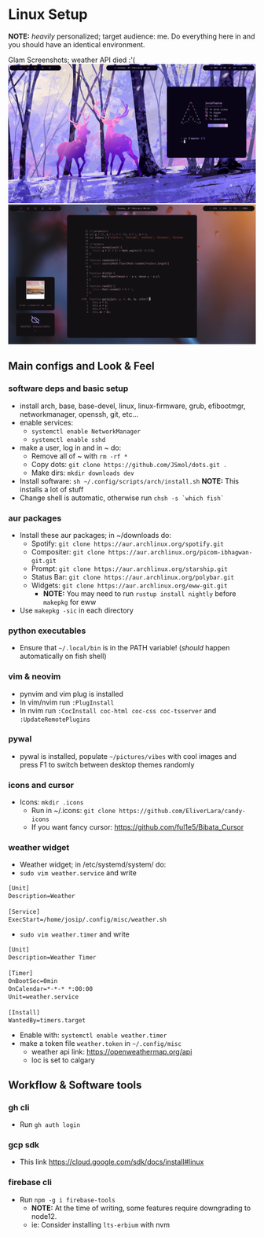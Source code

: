 # Linux Setup
**NOTE:** *heavily* personalized; target audience: me. Do everything here in and you should have an identical environment.

Glam Screenshots; weather API died :'(
![Screenshot](glam.png)
![Screenshot](glam2.png)

## Main configs and Look & Feel

### software deps and basic setup
- install arch, base, base-devel, linux, linux-firmware, grub, efibootmgr, networkmanager, openssh, git, etc...
- enable services:
  - `` systemctl enable NetworkManager ``
  - `` systemctl enable sshd ``
- make a user, log in and in ~ do:
  - Remove all of ~ with `` rm -rf * ``
  - Copy dots: `` git clone https://github.com/JSmol/dots.git . ``
  - Make dirs: `` mkdir downloads dev ``
- Install software: `` sh ~/.config/scripts/arch/install.sh `` **NOTE:** This installs a lot of stuff
- Change shell is automatic, otherwise run `` chsh -s `which fish` ``

### aur packages
- Install these aur packages; in ~/downloads do:
  - Spotify: `` git clone https://aur.archlinux.org/spotify.git ``
  - Compositer: `` git clone https://aur.archlinux.org/picom-ibhagwan-git.git ``
  - Prompt: `` git clone https://aur.archlinux.org/starship.git ``
  - Status Bar: `` git clone https://aur.archlinux.org/polybar.git ``
  - Widgets: `` git clone https://aur.archlinux.org/eww-git.git ``
    - **NOTE:** You may need to run `` rustup install nightly `` before `` makepkg `` for eww
- Use `` makepkg -sic `` in each directory

### python executables
- Ensure that `` ~/.local/bin `` is in the PATH variable! (*should* happen automatically on fish shell)

### vim & neovim
- pynvim and vim plug is installed
- In vim/nvim run `` :PlugInstall ``
- In nvim run `` :CocInstall coc-html coc-css coc-tsserver `` and `` :UpdateRemotePlugins ``

### pywal
- pywal is installed, populate `` ~/pictures/vibes `` with cool images and press F1 to switch between desktop themes randomly

### icons and cursor
- Icons: `` mkdir .icons ``
  - Run in ~/.icons: `` git clone https://github.com/EliverLara/candy-icons ``
  - If you want fancy cursor: https://github.com/ful1e5/Bibata_Cursor

### weather widget
- Weather widget; in /etc/systemd/system/ do:
- `` sudo vim weather.service `` and write
```
[Unit]
Description=Weather

[Service]
ExecStart=/home/josip/.config/misc/weather.sh
```
- `` sudo vim weather.timer `` and write 
```
[Unit]
Description=Weather Timer

[Timer]
OnBootSec=0min
OnCalendar=*-*-* *:00:00
Unit=weather.service

[Install]
WantedBy=timers.target
```
- Enable with: `` systemctl enable weather.timer ``
- make a token file `` weather.token `` in `` ~/.config/misc ``
  - weather api link: https://openweathermap.org/api
  - loc is set to calgary

## Workflow & Software tools

### gh cli
- Run `` gh auth login ``
  
### gcp sdk
- This link https://cloud.google.com/sdk/docs/install#linux

### firebase cli
- Run `` npm -g i firebase-tools ``
  - **NOTE:** At the time of writing, some features require downgrading to node12.
  - ie: Consider installing `` lts-erbium `` with nvm

